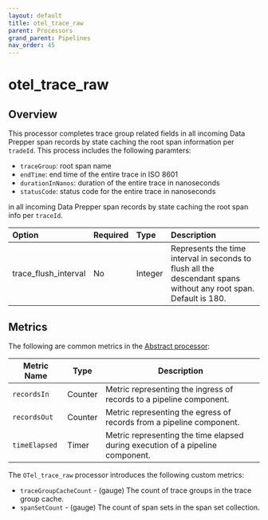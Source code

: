 ```yaml
---
layout: default
title: otel_trace_raw
parent: Processors
grand_parent: Pipelines
nav_order: 45
---
```


# otel_trace_raw

## Overview

This processor completes trace group related fields in all incoming Data Prepper span records by state caching the root span information per `tradeId`. This process includes the following paramters:

* `traceGroup`: root span name
* `endTime`: end time of the entire trace in ISO 8601
* `durationInNanos`: duration of the entire trace in nanoseconds
* `statusCode`: status code for the entire trace in nanoseconds

in all incoming Data Prepper span records by state caching the root span info per `traceId`. 

<!--- Tech: This isn't a complete sentence and needs more information.--->

Option | Required | Type | Description
:--- | :--- | :--- | :---
trace_flush_interval | No | Integer | Represents the time interval in seconds to flush all the descendant spans without any root span. Default is 180.

<!---## Configuration

Content will be added to this section.--->

## Metrics

The following are common metrics in the [Abstract processor](https://github.com/opensearch-project/data-prepper/blob/main/data-prepper-api/src/main/java/org/opensearch/dataprepper/model/processor/AbstractProcessor.java):

| Metric Name | Type | Description |
| ------------- | ---- | -----------|
| `recordsIn` | Counter | Metric representing the ingress of records to a pipeline component. |
| `recordsOut` | Counter | Metric representing the egress of records from a pipeline component. |
| `timeElapsed` | Timer | Metric representing the time elapsed during execution of a pipeline component. |

The `OTel_trace_raw` processor introduces the following custom metrics:

* `traceGroupCacheCount` - (gauge) The count of trace groups in the trace group cache.
* `spanSetCount` - (gauge) The count of span sets in the span set collection.